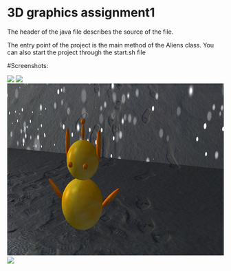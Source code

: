 # 3D graphics assignment1


The header of the java file describes the source of the file. 

The entry point of the project is the main method of the Aliens class. You can also start the project through the start.sh file

#Screenshots:

<img src="https://github.com/zard0214/3DGraphics/blob/main/screenshots/screenshot1.jpg" height="400px"/>
<img src="https://github.com/zard0214/3DGraphics/blob/main/screenshots/screenshot2.jpg" height="400px"/>
<img src="https://github.com/zard0214/3DGraphics/blob/main/screenshots/screenshot3.jpg" height="400px"/>
<img src="https://github.com/zard0214/3DGraphics/blob/main/screenshots/screenshot4.jpg" height="400px"/>